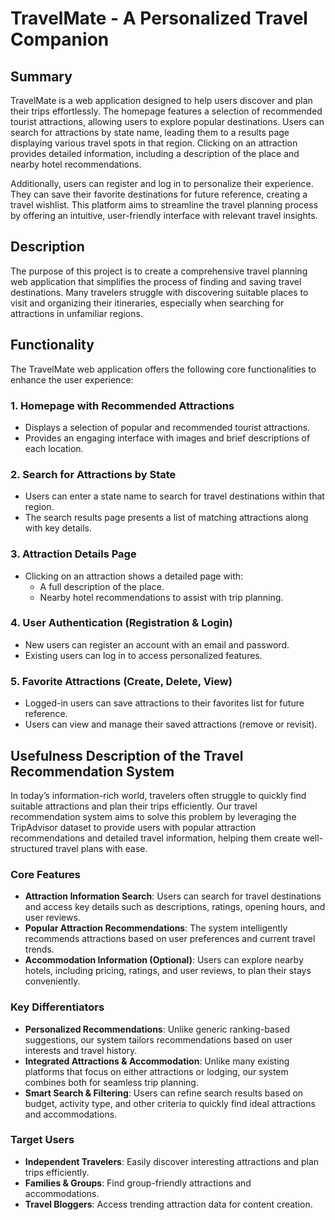 # TravelMate - A Personalized Travel Companion
## Summary  
TravelMate is a web application designed to help users discover and plan their trips effortlessly. The homepage features a selection of recommended tourist attractions, allowing users to explore popular destinations. Users can search for attractions by state name, leading them to a results page displaying various travel spots in that region. Clicking on an attraction provides detailed information, including a description of the place and nearby hotel recommendations.  

Additionally, users can register and log in to personalize their experience. They can save their favorite destinations for future reference, creating a travel wishlist. This platform aims to streamline the travel planning process by offering an intuitive, user-friendly interface with relevant travel insights.  

## Description  
The purpose of this project is to create a comprehensive travel planning web application that simplifies the process of finding and saving travel destinations. Many travelers struggle with discovering suitable places to visit and organizing their itineraries, especially when searching for attractions in unfamiliar regions.  

## Functionality  
The TravelMate web application offers the following core functionalities to enhance the user experience:  

### 1. Homepage with Recommended Attractions  
- Displays a selection of popular and recommended tourist attractions.  
- Provides an engaging interface with images and brief descriptions of each location.  

### 2. Search for Attractions by State  
- Users can enter a state name to search for travel destinations within that region.  
- The search results page presents a list of matching attractions along with key details.  

### 3. Attraction Details Page  
- Clicking on an attraction shows a detailed page with:  
  - A full description of the place.  
  - Nearby hotel recommendations to assist with trip planning.  

### 4. User Authentication (Registration & Login)  
- New users can register an account with an email and password.  
- Existing users can log in to access personalized features.  

### 5. Favorite Attractions (Create, Delete, View)  
- Logged-in users can save attractions to their favorites list for future reference.  
- Users can view and manage their saved attractions (remove or revisit).  


## Usefulness Description of the Travel Recommendation System

In today’s information-rich world, travelers often struggle to quickly find suitable attractions and plan their trips efficiently. Our travel recommendation system aims to solve this problem by leveraging the TripAdvisor dataset to provide users with popular attraction recommendations and detailed travel information, helping them create well-structured travel plans with ease.

### Core Features

- **Attraction Information Search**: Users can search for travel destinations and access key details such as descriptions, ratings, opening hours, and user reviews.
- **Popular Attraction Recommendations**: The system intelligently recommends attractions based on user preferences and current travel trends.
- **Accommodation Information (Optional)**: Users can explore nearby hotels, including pricing, ratings, and user reviews, to plan their stays conveniently.

### Key Differentiators

- **Personalized Recommendations**: Unlike generic ranking-based suggestions, our system tailors recommendations based on user interests and travel history.
- **Integrated Attractions & Accommodation**: Unlike many existing platforms that focus on either attractions or lodging, our system combines both for seamless trip planning.
- **Smart Search & Filtering**: Users can refine search results based on budget, activity type, and other criteria to quickly find ideal attractions and accommodations.

### Target Users

- **Independent Travelers**: Easily discover interesting attractions and plan trips efficiently.
- **Families & Groups**: Find group-friendly attractions and accommodations.
- **Travel Bloggers**: Access trending attraction data for content creation.

